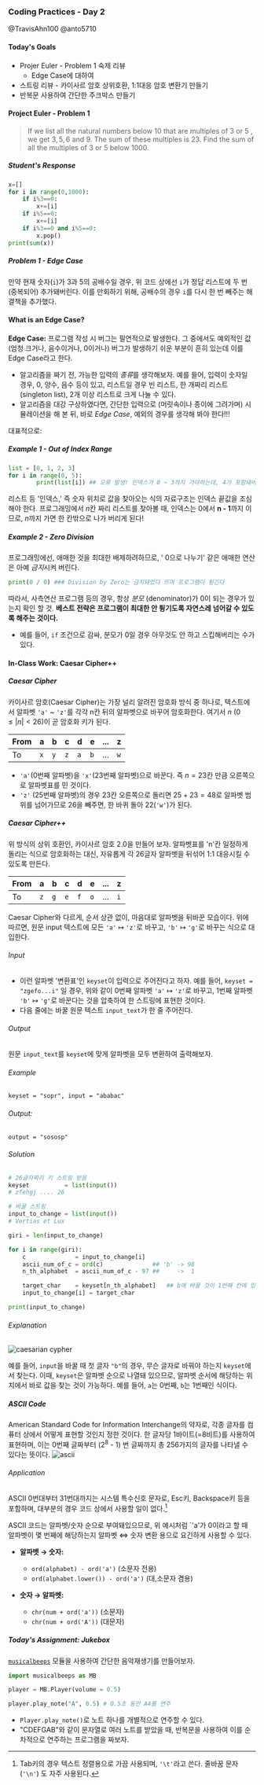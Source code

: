 ### Coding Practices - Day 2
@TravisAhn100
@anto5710

#### Today's Goals
* Projer Euler - Problem 1 숙제 리뷰
  * Edge Case에 대하여
* 스트링 리뷰 - 카이사르 암호 상위호환, 1:1대응 암호 변환기 만들기
* 반복문 사용하여 간단한 주크박스 만들기

#### Project Euler - Problem 1

> If we list all the natural numbers below $10$ that are multiples of $3$ or $5$
> , we get $3, 5, 6$ and $9$. The sum of these multiples is $23$. Find the sum
> of all the multiples of $3$ or $5$ below $1000$.

##### Student's Response
```python
x=[]
for i in range(0,1000):
    if i%3==0:
        x+=[i]
    if i%5==0:
        x+=[i]
    if i%3==0 and i%5==0:
        x.pop()
print(sum(x))
```
##### Problem 1 - Edge Case
만약 현재 숫자(`i`)가 $3$과 $5$의 공배수일 경우, 위 코드 상에선 `i`가 정답 리스트에
두 번 (중복되어) 추가돼버린다. 이를 만회하기 위해, 공배수의 경우 `i`를 다시 한 번
빼주는 해결책을 추가했다.

#### What is an Edge Case?
**Edge Case:** 프로그램 작성 시 버그는 필연적으로 발생한다.
그 중에서도 예외적인 값 (엄청 크거나, 음수이거나, 0이거나)
버그가 발생하기 쉬운 부분이 흔히 있는데 이를 Edge Case라고 한다.

* 알고리즘을 짜기 전, 가능한 입력의 *종류*를 생각해보자. 예를 들어, 입력이
  숫자일 경우, $0$, 양수, 음수 등이 있고, 리스트일 경우 빈 리스트, 한 개짜리 리스트
  (singleton list), 2개 이상 리스트로 크게 나눌 수 있다.
* 알고리즘을 대강 구상하였다면, 간단한 입력으로 (머릿속이나 종이에 그려가며)
 시뮬레이션을 해 본 뒤, 바로 *Edge Case*, 예외의 경우를 생각해 봐야 한다!!!

대표적으로:
##### Example 1 - Out of Index Range
```python
list = [0, 1, 2, 3]
for i in range(0, 5):
        print(list[i]) ## 오류 발생! 인덱스가 0 ~ 3까지 가야하는데, 4가 포함돼버렸다
```
리스트 등 '인덱스,' 즉 숫자 위치로 값을 찾아오는 식의 자료구조는 인덱스 끝값을
조심해야 한다. 프로그래밍에서 $n$칸 짜리 리스트를 찾아볼 때, 인덱스는 $0$에서
$\textbf{n - 1}$까지 이므로, $n$까지 가면 한 칸밖으로 나가 버리게 된다!

##### Example 2 - Zero Division
프로그래밍에선, 애매한 것을 최대한 배제하려하므로, ' $0$으로 나누기' 같은 애매한
연산은 아예 *금지*시켜 버린다.
```python
print(0 / 0) ### Division by Zero는 금지돼었다 뜨며 프로그램이 튕긴다
```
따라서, 사측연산 프로그램 등의 경우, 항상 *분모* (denominator)가 0이 되는 경우가
있는지 확인 할 것. **베스트 전략은 프로그램이 최대한 안 튕기도록 자연스레 넘어갈 수
있도록 해주는 것이다.**
* 예를 들어, `if` 조건으로 감싸, 분모가 $0$일 경우 아무것도
   안 하고 스킵해버리는 수가 있다.

#### In-Class Work: Caesar Cipher++
##### Caesar Cipher
카이사르 암호(Caesar Cipher)는 가장 널리 알려진 암호화 방식 중 하나로,
텍스트에서 알파벳 `'a'` ~ `'z'`를 각각 n칸 뒤의 알파벳으로 바꾸어 암호화한다.
여기서 $n$ ($0 \leq |n| < 26$)이 곧 암호화 키가 된다.

| From  | a | b | c | d | e |... | z |
| ---- | -- | --| --| --| --|---| -- |
| To    | `x` | `y` | `z` | `a` | `b` |... | `w` |

* `'a'`(0번째 알파벳)을 `'x'`(23번째 알파벳)으로 바꾼다. 즉 $n=23$칸 만큼 오른쪽으로
  알파벳표를 민 것이다.
* `'z'` (25번째 알파벳)의 경우 $23$칸 오른쪽으로 돌리면 $25+23=48$로 알파벳 범위를 넘어가므로
  $26$을 빼주면, 한 바퀴 돌아 $22$(`'w'`)가 된다.


##### Caesar Cipher++
위 방식의 상위 호환인, 카이사르 암호 2.0을 만들어 보자.
알파벳표를 'n'칸 일정하게 돌리는 식으로 암호화하는 대신, 자유롭게 각 26글자 알파벳을
뒤섞어 1:1 대응시킬 수 있도록 만든다.


| From  | a | b | c | d | e |... | z |
| ---- | -- | --| --| --| --|---| -- |
| To    | `z` | `g` | `e` | `f` | `o` |... | `i` |

Caesar Cipher와 다르게, 순서 상관 없이, 마음대로 알파벳을 뒤바꾼 모습이다. 위에 따르면,
원문 input 텍스트에 모든 `'a'` $\mapsto$ `'z'`로 바꾸고, `'b'` $\mapsto$ `'g'`로
바꾸는 식으로 대입한다.

###### Input
* 이런 알파벳 '변환표'인 `keyset`이 입력으로 주어진다고 하자.
예를 들어, `keyset = "zgefo...i"` 일 경우, 위와 같이 0번째 알파벳 `'a'` $\mapsto$
`'z'`로 바꾸고, 1번째 알파벳 `'b'` $\mapsto$ `'g'`로 바꾼다는 것을 압축하여 한 스트링에
표현한 것이다.
* 다음 줄에는 바꿀 원문 텍스트 `input_text`가 한 줄 주어진다.

###### Output
원문 `input_text`를 `keyset`에 맞게 알파벳을 모두 변환하여 출력해보자.

###### Example
`keyset = "sopr", input = "ababac"`

###### Output:
`output = "sososp"`

###### Solution
```python
# 26글자짜리 키 스트링 받음
keyset          = list(input())
# zfehgj .... 26

# 바꿀 스트링
input_to_change = list(input())
# Vertias et Lux

giri = len(input_to_change)

for i in range(giri):
    c              = input_to_change[i]
    ascii_num_of_c = ord(c)              ## 'b' -> 98
    n_th_alphabet  = ascii_num_of_c - 97 ##     ->  1

    target_char    = keyset[n_th_alphabet]   ## b에 바꿀 것이 1번째 칸에 있음
    input_to_change[i] = target_char

print(input_to_change)
```

###### Explanation
![caesarian cypher](caesar.jpg)

예를 들어, `input`을 바꿀 때 첫 글자 `"b"`의 경우, 무슨 글자로 바꿔야 하는지
`keyset`에서 찾는다. 이때, `keyset`은 알파벳 순으로 나열돼 있으므로,
알파벳 순서에 해당하는 위치에서 바로 값을 찾는 것이 가능하다.
예를 들어, `a`는 0번째, `b`는 1번째인 식이다.

##### ASCII Code
American Standard Code for Information Interchange의 약자로, 각종 글자를
컴퓨터 상에서 어떻게 표현할 것인지 정한 것이다.
한 글자당 1바이트(=8비트)를 사용하여 표현하며, 이는 0번째 글짜부터 (2<sup>8</sup> - 1)
번 글짜까지 총 256가지의 글자를 나타낼 수 있다는 뜻이다.
![ascii](https://i.namu.wiki/i/IeNzsQnOQp2uF7emIWo7Q8RmdGwwRd6AF4t77vuEnb2FDzEzlCeJFodi1z9ARpPchxQSZTEk876Kj6yfKSXiXM-gpueaYi8C_V4OpDJFHTw2jZ0vU8gUkKl_Y6ECaSaEsV98u0uoaFqRzfmNvhzcqA.gif)

###### Application
ASCII 0번대부터 31번대까지는 시스템 특수신호 문자로, Esc키, Backspace키 등을 포함하며,
대부분의 경우 코드 상에서 사용할 일이 없다.[^tab]

ASCII 코드는 알파벳/숫자 순으로 부여돼있으므로, 위 예시처럼 `'a'가 0이라고 할 때
알파벳이 몇 번째에 해당하는지 알파벳 ⇔ 숫자 변환 용으로 요긴하게 사용할 수 있다.
* **알파벳 → 숫자:**
   * ```ord(alphabet) - ord('a')``` (소문자 전용)
   * ```ord(alphabet.lower()) - ord('a')``` (대,소문자 겸용)

* **숫자 → 알파벳:**
  * ```chr(num + ord('a'))``` (소문자)
  * ```chr(num + ord('A'))``` (대문자)


##### Today's Assignment: Jukebox
[`musicalbeeps`](https://github.com/MaelDrapier/musicalbeeps/tree/master) 모듈을
사용하여 간단한 음악재생기를 만들어보자.

```python
import musicalbeeps as MB

player = MB.Player(volume = 0.5)

player.play_note("A", 0.5) # 0.5초 동안 A4를 연주
```
* `Player.play_note()`로 노트 하나를 개별적으로 연주할 수 있다.
* "CDEFGAB"와 같이 문자열로 여러 노트를 받았을 때, 반복문을 사용하여 이를 순차적으로
   연주하는 프로그램을 짜보자.

[^tab]: Tab키의 경우 텍스트 정렬용으로 가끔 사용되며, `'\t'`라고 쓴다. 줄바꿈 문자 (`'\n'`)
도 자주 사용된다.